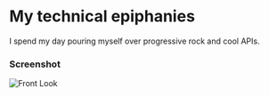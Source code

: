 # My technical epiphanies

I spend my day pouring myself over progressive rock and cool APIs. 

### Screenshot

![Front Look](http://i.imgur.com/IMQDB9e.png)


